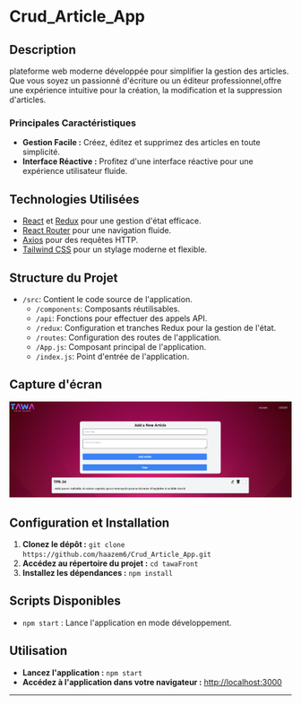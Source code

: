 # Crud_Article_App

## Description

 plateforme web moderne développée pour simplifier la gestion des articles. Que vous soyez un passionné d'écriture ou un éditeur professionnel,offre une expérience intuitive pour la création, la modification et la suppression d'articles.

### Principales Caractéristiques

- **Gestion Facile :** Créez, éditez et supprimez des articles en toute simplicité.
- **Interface Réactive :** Profitez d'une interface réactive pour une expérience utilisateur fluide.


## Technologies Utilisées

- [React](https://reactjs.org/) et [Redux](https://redux.js.org/) pour une gestion d'état efficace.
- [React Router](https://reactrouter.com/) pour une navigation fluide.
- [Axios](https://axios-http.com/) pour des requêtes HTTP.
- [Tailwind CSS](https://tailwindcss.com/) pour un stylage moderne et flexible.

## Structure du Projet

- `/src`: Contient le code source de l'application.
  - `/components`: Composants réutilisables.
  - `/api`: Fonctions pour effectuer des appels API.
  - `/redux`: Configuration et tranches Redux pour la gestion de l'état.
  - `/routes`: Configuration des routes de l'application.
  - `/App.js`: Composant principal de l'application.
  - `/index.js`: Point d'entrée de l'application.

## Capture d'écran

![Capture d'écran de l'application](homePage.png)

## Configuration et Installation

1. **Clonez le dépôt :** `git clone https://github.com/haazem6/Crud_Article_App.git`
2. **Accédez au répertoire du projet :** `cd tawaFront`
3. **Installez les dépendances :** `npm install`

## Scripts Disponibles

- `npm start` : Lance l'application en mode développement.

## Utilisation

- **Lancez l'application :** `npm start`
- **Accédez à l'application dans votre navigateur :** [http://localhost:3000](http://localhost:3000)


---

